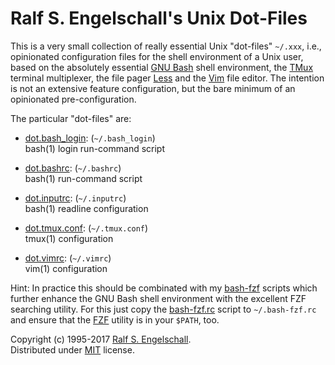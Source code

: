 
Ralf S. Engelschall's Unix Dot-Files
====================================

This is a very small collection of really essential Unix "dot-files" `~/.xxx`, i.e.,
opinionated configuration files for the shell environment of a Unix user, based
on the absolutely essential [GNU Bash](https://www.gnu.org/software/bash/) shell environment,
the [TMux](https://tmux.github.io/) terminal multiplexer, the file pager
[Less](http://www.greenwoodsoftware.com/less/) and the
[Vim](http://www.vim.org/) file editor. The intention is not an extensive
feature configuration, but the bare minimum of an opinionated pre-configuration.

The particular "dot-files" are:

- [dot.bash_login](./dot.bash_login): (`~/.bash_login`)<br/>
  bash(1) login run-command script

- [dot.bashrc](./dot.bashrc): (`~/.bashrc`)<br/>
  bash(1) run-command script

- [dot.inputrc](./dot.inputrc): (`~/.inputrc`)<br/>
  bash(1) readline configuration

- [dot.tmux.conf](./dot.tmux.conf): (`~/.tmux.conf`)<br/>
  tmux(1) configuration

- [dot.vimrc](./dot.vimrc): (`~/.vimrc`)<br/>
  vim(1) configuration

Hint: In practice this should be combinated with my [bash-fzf](https://github.com/rse/bash-fzf)
scripts which further enhance the GNU Bash shell environment with the excellent FZF searching utility.
For this just copy the [bash-fzf.rc](https://github.com/rse/bash-fzf/blob/master/bash-fzf.rc) script
to `~/.bash-fzf.rc` and ensure that the [FZF](https://github.com/junegunn/fzf/) utility is in your `$PATH`, too.

Copyright (c) 1995-2017 [Ralf S. Engelschall](mailto:rse@engelschall.com).<br/>
Distributed under [MIT](https://opensource.org/licenses/MIT) license.

